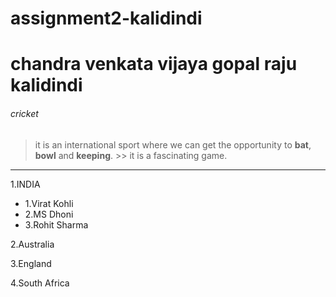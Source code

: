 # assignment2-kalidindi

# chandra venkata vijaya gopal raju kalidindi
###### cricket
> it is an international sport where we can get the opportunity to **bat**, **bowl** and **keeping**. >> it is a fascinating game.
--- 

1.INDIA   
   * 1.Virat Kohli 
   * 2.MS Dhoni 
   * 3.Rohit Sharma
 

2.Australia


3.England


4.South Africa


